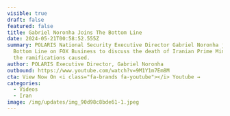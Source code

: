 ```yaml
---
visible: true
draft: false
featured: false
title: Gabriel Noronha Joins The Bottom Line
date: 2024-05-21T00:58:52.555Z
summary: POLARIS National Security Executive Director Gabriel Noronha joined The
  Bottom Line on FOX Business to discuss the death of Iranian Prime Minister and
  the ramifications caused.
author: POLARIS Executive Director, Gabriel Noronha
outbound: https://www.youtube.com/watch?v=9M1Y1m7Em8M
cta: View Now On <i class="fa-brands fa-youtube"></i> Youtube →
categories:
  - Videos
  - Iran
image: /img/updates/img_90d98c8bde61-1.jpeg
---
```

